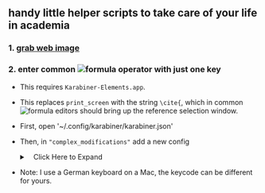 ## handy little helper scripts to take care of your life in academia
### 1. [grab web image](grabwebimg)

### 2. enter common ![formula](https://render.githubusercontent.com/render/math?math=\LaTeX) operator with just one key 
* This requires `Karabiner-Elements.app`.
* This replaces `print_screen` with the string `\cite{`, which in common ![formula](https://render.githubusercontent.com/render/math?math=\LaTeX) editors should bring up the reference selection window.
* First, open '~/.config/karabiner/karabiner.json'        
* Then, in `"complex_modifications"` add a new config
    <details>
    <summary>
    <a class="btnfire small stroke"><em class="fas fa-chevron-circle-down"></em>&nbsp;&nbsp; Click Here to Expand</a>          
    </summary>

    ```
    {
      "manipulators": [
        {
          "description": "replace unused key (print screen) with common LaTeX operators (cite)",
          "conditions": [
              {
                  "bundle_identifiers": [
                      "^com\\.microsoft\\.rdc$",
                      "^com\\.microsoft\\.rdc\\.",
                      "^net\\.sf\\.cord$",
                      "^com\\.thinomenon\\.RemoteDesktopConnection$",
                      "^com\\.itap-mobile\\.qmote$",
                      "^com\\.nulana\\.remotixmac$",
                      "^com\\.p5sys\\.jump\\.mac\\.viewer$",
                      "^com\\.p5sys\\.jump\\.mac\\.viewer\\.",
                      "^com\\.teamviewer\\.TeamViewer$",
                      "^com\\.vmware\\.horizon$",
                      "^com\\.2X\\.Client\\.Mac$",
                      "^com\\.vmware\\.fusion$",
                      "^com\\.vmware\\.horizon$",
                      "^com\\.vmware\\.view$",
                      "^com\\.parallels\\.desktop$",
                      "^com\\.parallels\\.vm$",
                      "^com\\.parallels\\.desktop\\.console$",
                      "^org\\.virtualbox\\.app\\.VirtualBoxVM$",
                      "^com\\.citrix\\.XenAppViewer$",
                      "^com\\.vmware\\.proxyApp\\.",
                      "^com\\.parallels\\.winapp\\."
                  ],
                  "type": "frontmost_application_unless"
              }
              ],
              "from": {
                  "key_code": "print_screen",
                  "modifiers": {
                      "optional": [
                          "any"
                      ]
                  }
              },
              "to": [
                  {
                      "key_code": "7",
                      "modifiers": [
                          "shift",
                          "left_option"
                      ]
                  },
                  {
                      "key_code": "c"
                  },
                  {
                      "key_code": "i"
                  },
                  {
                      "key_code": "t"
                  },
                  {
                      "key_code": "e"
                  },
                  {
                      "key_code": "8",
                      "modifiers": [
                          "left_option"
                      ]
                  }
              ],
              "type": "basic"
           }
       ]
    }
    ```
</details>

* Note: I use a German keyboard on a Mac, the keycode can be different for yours. 

